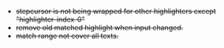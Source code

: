 - ~~stepcursor is not being wrapped for other highlighters except "highlighter-index-0"~~
- ~~remove old matched highlight when input changed.~~
- ~~match range not cover all texts.~~